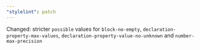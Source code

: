 ```yaml
---
"stylelint": patch
---
```


Changed: stricter `possible` values for `block-no-empty`, `declaration-property-max-values`, `declaration-property-value-no-unknown` and `number-max-precision`
